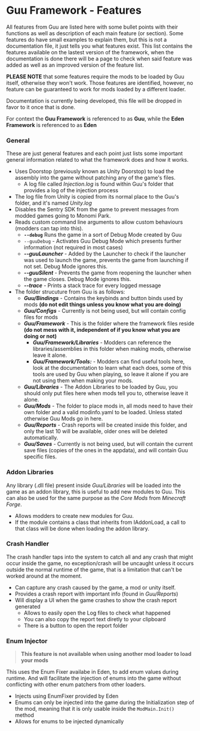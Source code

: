 # Guu Framework - Features
All features from Guu are listed here with some bullet points with their functions as well as description of each main feature (or section). Some features do have small examples to explain them, but this is not a documentation file, it just tells you what features exist. This list contains the features available on the lastest version of the framework, when the documentation is done there will be a page to check when said feature was added as well as an improved version of the feature list.

**PLEASE NOTE** that some features require the mods to be loaded by Guu itself, otherwise they won't work. Those features are identified, however, no feature can be guaranteed to work for mods loaded by a different loader.

Documentation is currently being developed, this file will be dropped in favor to it once that is done.

For context the **Guu Framework** is referenced to as **Guu**, while the **Eden Framework** is referenced to as **Eden**

### General
These are just general features and each point just lists some important general information related to what the framework does and how it works.

- Uses Doorstop (previously known as Unity Doorstop) to load the assembly into the game without patching any of the game's files. 
  - A log file called *Injection.log* is found within Guu's folder that provides a log of the injection process
- The log file from Unity is copied from its normal place to the Guu's folder, and it's named *Unity.log*
- Disables the Sentry SDK from the game to prevent messages from modded games going to Monomi Park.
- Reads custom command line arguments to allow custom behaviours (modders can tap into this).
  - **`--debug`** Runs the game in a sort of Debug Mode created by Guu
  - `--guuDebug` - Activates Guu Debug Mode which presents further information (not required in most cases)
  - ***--guuLauncher*** - Added by the Launcher to check if the launcher was used to launch the game, prevents the game from launching if not set. Debug Mode ignores this.
  - ***--guuSilent*** - Prevents the game from reopening the launcher when the game closes. Debug Mode ignores this.
  - ***--trace*** - Prints a stack trace for every logged message
- The folder strucuture from Guu is as follows:
  - ***Guu/Bindings*** - Contains the keybinds and button binds used by mods **(do not edit things unless you know what you are doing)**
  - ***Guu/Configs*** - Currently is not being used, but will contain config files for mods
  - ***Guu/Framework*** - This is the folder where the framework files reside **(do not mess with it, independent of if you know what you are doing or not)**
    - ***Guu/Framework/Libraries*** - Modders can reference the libraries/assemblies in this folder when making mods, otherwise leave it alone.
    - ***Guu/Framework/Tools:*** - Modders can find useful tools here, look at the documentation to learn what each does, some of this tools are used by Guu when playing, so leave it alone if you are not using them when making your mods.
  - ***Guu/Libraries*** - The Addon Libraries to be loaded by Guu, you should only put files here when mods tell you to, otherwise leave it alone.
  - ***Guu/Mods*** - The folder to place mods in, all mods need to have their own folder and a valid modinfo.yaml to be loaded. Unless stated otherwise Guu Mods go in here.
  - ***Guu/Reports*** - Crash reports will be created inside this folder, and only the last 10 will be available, older ones will be deleted automatically.
  - ***Guu/Saves*** - Currently is not being used, but will contain the current save files (copies of the ones in the appdata), and will contain Guu specific files.
  
### Addon Libraries
Any library (.dll file) present inside *Guu/Libraries* will be loaded into the game as an addon library, this is useful to add new modules to Guu. This can also be used for the same purpose as the *Core Mods* from *Minecraft Forge*.

- Allows modders to create new modules for Guu.
- If the module contains a class that inherits from IAddonLoad, a call to that class will be done when loading the addon library.

### Crash Handler
The crash handler taps into the system to catch all and any crash that might occur inside the game, no exception/crash will be uncaught unless it occurs outside the normal runtime of the game, that is a limitation that can't be worked around at the moment.

- Can capture any crash caused by the game, a mod or unity itself.
- Provides a crash report with important info (found in *Guu/Reports*)
- Will display a UI when the game crashes to show the crash report generated
  - Allows to easily open the Log files to check what happened
  - You can also copy the report text diretly to your clipboard
  - There is a button to open the report folder
  
### Enum Injector
> **This feature is not available when using another mod loader to load your mods**

This uses the Enum Fixer availabe in Eden, to add enum values during runtime. And will facilitate the injection of enums into the game without conflicting with other enum patchers from other loaders. 

- Injects using EnumFixer provided by Eden
- Enums can only be injected into the game during the Initialization step of the mod, meaning that it is only usable inside the `ModMain.Init()` method
- Allows for enums to be injected dynamically
